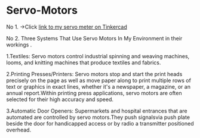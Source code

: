 # Servo-Motors
No 1.
->Click [link to my servo meter on Tinkercad](https://www.tinkercad.com/things/0Tp9HecXhby-servo-meter/editel?sharecode=1f_Ipz_V-y_nKGHoyU6mNpv0f_F1bOKxyr5ZiuwSPd8)  

No 2.
Three Systems That Use Servo Motors In My Environment in their workings .

1.Textiles: Servo motors control industrial spinning and weaving machines, looms, and knitting machines that produce textiles and fabrics.

2.Printing Presses/Printers: Servo motors stop and start the print heads precisely on the page as well as move paper along to print multiple rows of text or graphics in exact lines, whether it's a newspaper, a magazine, or an annual report.Within printing press applications, servo motors are often selected for their high accuracy and speed.

3.Automatic Door Openers: Supermarkets and hospital entrances that are automated are controlled by servo motors.They push signalsvia push plate beside the door for handicapped access or by radio a  transmitter positioned overhead.





